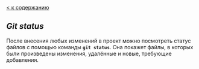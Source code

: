 [< к содержанию](readme.md)

## *Git status*

После внесения любых изменений в проект можно посмотреть статус файлов с помощью команды **`git status`**. Она покажет файлы, в которых были произведены изменения, удалённые и новые, требующие добавления.